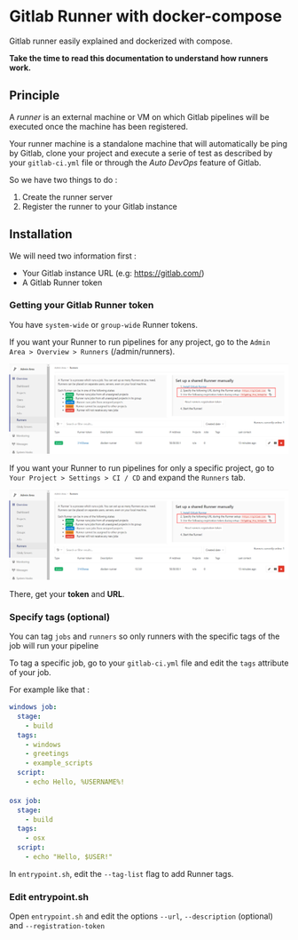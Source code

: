 # Gitlab Runner with docker-compose

Gitlab runner easily explained and dockerized with compose.

**Take the time to read this documentation to understand how runners work.**

## Principle

A _runner_ is an external machine or VM on which Gitlab pipelines will be executed once the machine has been registered.

Your runner machine is a standalone machine that will automatically be ping by Gitlab, clone your project and execute a serie of test as described by your `gitlab-ci.yml` file or through the _Auto DevOps_ feature of Gitlab.

So we have two things to do :
1. Create the runner server
2. Register the runner to your Gitlab instance

## Installation

We will need two information first :
- Your Gitlab instance URL (e.g: https://gitlab.com/)
- A Gitlab Runner token

### Getting your Gitlab Runner token

You have `system-wide` or `group-wide` Runner tokens.

If you want your Runner to run pipelines for any project, go to the `Admin Area > Overview > Runners` (/admin/runners).

![System-wide token location](./images/system-wide-token.png)

If you want your Runner to run pipelines for only a specific project, go to `Your Project > Settings > CI / CD` and expand the `Runners` tab.

![Project-wide token location](./images/system-wide-token.png)

There, get your **token** and **URL**.

### Specify tags (optional)

You can tag `jobs` and `runners` so only runners with the specific tags of the job will run your pipeline

To tag a specific job, go to your `gitlab-ci.yml` file and edit the `tags` attribute of your job.

For example like that :
```yml
windows job:
  stage:
    - build
  tags:
    - windows
    - greetings
    - example_scripts
  script:
    - echo Hello, %USERNAME%!

osx job:
  stage:
    - build
  tags:
    - osx
  script:
    - echo "Hello, $USER!"
```

In `entrypoint.sh`, edit the `--tag-list` flag to add Runner tags.

### Edit entrypoint.sh

Open `entrypoint.sh` and edit the options `--url`, `--description` (optional) and `--registration-token`